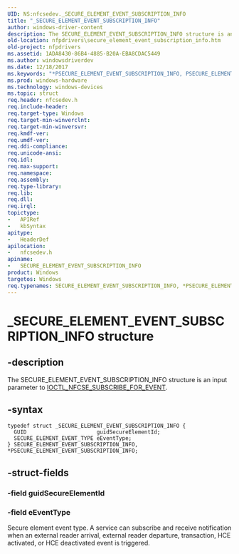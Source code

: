 ```yaml
---
UID: NS:nfcsedev._SECURE_ELEMENT_EVENT_SUBSCRIPTION_INFO
title: "_SECURE_ELEMENT_EVENT_SUBSCRIPTION_INFO"
author: windows-driver-content
description: The SECURE_ELEMENT_EVENT_SUBSCRIPTION_INFO structure is an input parameter to IOCTL_NFCSE_SUBSCRIBE_FOR_EVENT.
old-location: nfpdrivers\secure_element_event_subscription_info.htm
old-project: nfpdrivers
ms.assetid: 1ADA8430-86B4-4885-B20A-EBA8CDAC5449
ms.author: windowsdriverdev
ms.date: 12/18/2017
ms.keywords: "*PSECURE_ELEMENT_EVENT_SUBSCRIPTION_INFO, PSECURE_ELEMENT_EVENT_SUBSCRIPTION_INFO structure pointer [Near-Field Proximity Drivers], SECURE_ELEMENT_EVENT_SUBSCRIPTION_INFO structure [Near-Field Proximity Drivers], nfpdrivers.secure_element_event_subscription_info, SECURE_ELEMENT_EVENT_SUBSCRIPTION_INFO, nfcsedev/PSECURE_ELEMENT_EVENT_SUBSCRIPTION_INFO, PSECURE_ELEMENT_EVENT_SUBSCRIPTION_INFO, nfcsedev/SECURE_ELEMENT_EVENT_SUBSCRIPTION_INFO, _SECURE_ELEMENT_EVENT_SUBSCRIPTION_INFO"
ms.prod: windows-hardware
ms.technology: windows-devices
ms.topic: struct
req.header: nfcsedev.h
req.include-header: 
req.target-type: Windows
req.target-min-winverclnt: 
req.target-min-winversvr: 
req.kmdf-ver: 
req.umdf-ver: 
req.ddi-compliance: 
req.unicode-ansi: 
req.idl: 
req.max-support: 
req.namespace: 
req.assembly: 
req.type-library: 
req.lib: 
req.dll: 
req.irql: 
topictype:
-	APIRef
-	kbSyntax
apitype:
-	HeaderDef
apilocation:
-	nfcsedev.h
apiname:
-	SECURE_ELEMENT_EVENT_SUBSCRIPTION_INFO
product: Windows
targetos: Windows
req.typenames: SECURE_ELEMENT_EVENT_SUBSCRIPTION_INFO, *PSECURE_ELEMENT_EVENT_SUBSCRIPTION_INFO
---
```


# _SECURE_ELEMENT_EVENT_SUBSCRIPTION_INFO structure


## -description


The SECURE_ELEMENT_EVENT_SUBSCRIPTION_INFO structure is an input parameter to <a href="..\nfcsedev\ni-nfcsedev-ioctl_nfcse_subscribe_for_event.md">IOCTL_NFCSE_SUBSCRIBE_FOR_EVENT</a>.


## -syntax


````
typedef struct _SECURE_ELEMENT_EVENT_SUBSCRIPTION_INFO {
  GUID                      guidSecureElementId;
  SECURE_ELEMENT_EVENT_TYPE eEventType;
} SECURE_ELEMENT_EVENT_SUBSCRIPTION_INFO, *PSECURE_ELEMENT_EVENT_SUBSCRIPTION_INFO;
````


## -struct-fields




### -field guidSecureElementId



### -field eEventType

Secure element event type. A service can subscribe and receive notification when an external reader arrival, external reader departure, transaction, HCE activated, or HCE deactivated event is triggered.

